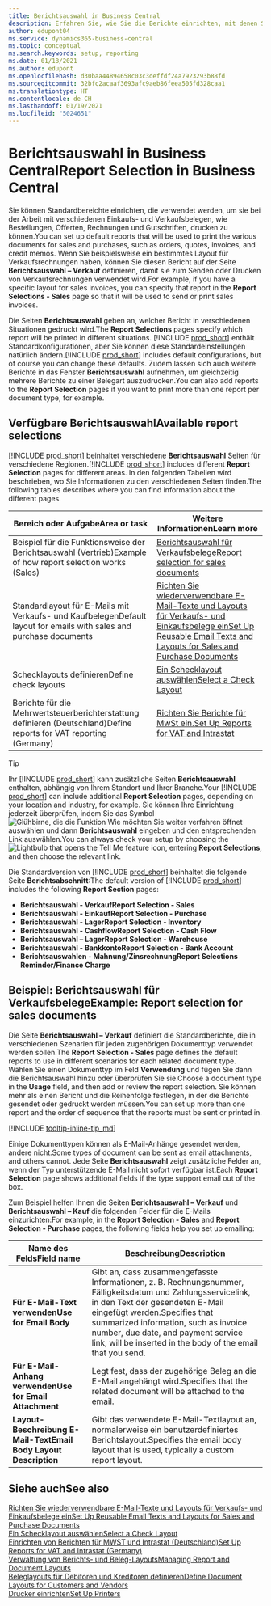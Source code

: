 ```yaml
---
title: Berichtsauswahl in Business Central
description: Erfahren Sie, wie Sie die Berichte einrichten, mit denen Sie verschiedene Arten von Belegen in Business Central drucken.
author: edupont04
ms.service: dynamics365-business-central
ms.topic: conceptual
ms.search.keywords: setup, reporting
ms.date: 01/18/2021
ms.author: edupont
ms.openlocfilehash: d30baa44894658c03c3deffdf24a7923293b88fd
ms.sourcegitcommit: 32bfc2acaaf3693afc9aeb86feea505fd328caa1
ms.translationtype: HT
ms.contentlocale: de-CH
ms.lasthandoff: 01/19/2021
ms.locfileid: "5024651"
---
```

# <a name="report-selection-in-business-central"></a><span data-ttu-id="77c49-103">Berichtsauswahl in Business Central</span><span class="sxs-lookup"><span data-stu-id="77c49-103">Report Selection in Business Central</span></span>

<span data-ttu-id="77c49-104">Sie können Standardbereichte einrichten, die verwendet werden, um sie bei der Arbeit mit verschiedenen Einkaufs- und Verkaufsbelegen, wie Bestellungen, Offerten, Rechnungen und Gutschriften, drucken zu können.</span><span class="sxs-lookup"><span data-stu-id="77c49-104">You can set up default reports that will be used to print the various documents for sales and purchases, such as orders, quotes, invoices, and credit memos.</span></span> <span data-ttu-id="77c49-105">Wenn Sie beispielsweise ein bestimmtes Layout für Verkaufsrechnungen haben, können Sie diesen Bericht auf der Seite **Berichtsauswahl – Verkauf** definieren, damit sie zum Senden oder Drucken von Verkaufsrechnungen verwendet wird.</span><span class="sxs-lookup"><span data-stu-id="77c49-105">For example, if you have a specific layout for sales invoices, you can specify that report in the **Report Selections - Sales** page so that it will be used to send or print sales invoices.</span></span>  

<span data-ttu-id="77c49-106">Die Seiten **Berichtsauswahl** geben an, welcher Bericht in verschiedenen Situationen gedruckt wird.</span><span class="sxs-lookup"><span data-stu-id="77c49-106">The **Report Selections** pages specify which report will be printed in different situations.</span></span> <span data-ttu-id="77c49-107">[!INCLUDE [prod_short](includes/prod_short.md)] enthält Standardkonfigurationen, aber Sie können diese Standardeinstellungen natürlich ändern.</span><span class="sxs-lookup"><span data-stu-id="77c49-107">[!INCLUDE [prod_short](includes/prod_short.md)] includes default configurations, but of course you can change these defaults.</span></span> <span data-ttu-id="77c49-108">Zudem lassen sich auch weitere Berichte in das Fenster **Berichtsauswahl** aufnehmen, um gleichzeitig mehrere Berichte zu einer Belegart auszudrucken.</span><span class="sxs-lookup"><span data-stu-id="77c49-108">You can also add reports to the **Report Selection** pages if you want to print more than one report per document type, for example.</span></span>  

## <a name="available-report-selections"></a><span data-ttu-id="77c49-109">Verfügbare Berichtsauswahl</span><span class="sxs-lookup"><span data-stu-id="77c49-109">Available report selections</span></span>

<span data-ttu-id="77c49-110">[!INCLUDE [prod_short](includes/prod_short.md)] beinhaltet verschiedene **Berichtsauswahl** Seiten für verschiedene Regionen.</span><span class="sxs-lookup"><span data-stu-id="77c49-110">[!INCLUDE [prod_short](includes/prod_short.md)] includes different **Report Selection** pages for different areas.</span></span> <span data-ttu-id="77c49-111">In den folgenden Tabellen wird beschrieben, wo Sie Informationen zu den verschiedenen Seiten finden.</span><span class="sxs-lookup"><span data-stu-id="77c49-111">The following tables describes where you can find information about the different pages.</span></span>  

|<span data-ttu-id="77c49-112">Bereich oder Aufgabe</span><span class="sxs-lookup"><span data-stu-id="77c49-112">Area or task</span></span>  |<span data-ttu-id="77c49-113">Weitere Informationen</span><span class="sxs-lookup"><span data-stu-id="77c49-113">Learn more</span></span>|
|--------------|----------|
|<span data-ttu-id="77c49-114">Beispiel für die Funktionsweise der Berichtsauswahl (Vertrieb)</span><span class="sxs-lookup"><span data-stu-id="77c49-114">Example of how report selection works (Sales)</span></span>|[<span data-ttu-id="77c49-115">Berichtsauswahl für Verkaufsbelege</span><span class="sxs-lookup"><span data-stu-id="77c49-115">Report selection for sales documents</span></span>](#example-report-selection-for-sales-documents)|
|<span data-ttu-id="77c49-116">Standardlayout für E-Mails mit Verkaufs- und Kaufbelegen</span><span class="sxs-lookup"><span data-stu-id="77c49-116">Default layout for emails with sales and purchase documents</span></span>  |[<span data-ttu-id="77c49-117">Richten Sie wiederverwendbare E-Mail-Texte und Layouts für Verkaufs- und Einkaufsbelege ein</span><span class="sxs-lookup"><span data-stu-id="77c49-117">Set Up Reusable Email Texts and Layouts for Sales and Purchase Documents</span></span>](admin-how-setup-email.md#set-up-reusable-email-texts-and-layouts-for-sales-and-purchase-documents) |
|<span data-ttu-id="77c49-118">Schecklayouts definieren</span><span class="sxs-lookup"><span data-stu-id="77c49-118">Define check layouts</span></span>     |[<span data-ttu-id="77c49-119">Ein Schecklayout auswählen</span><span class="sxs-lookup"><span data-stu-id="77c49-119">Select a Check Layout</span></span>](finance-how-define-check-layouts.md) |
|<span data-ttu-id="77c49-120">Berichte für die Mehrwertsteuerberichterstattung definieren (Deutschland)</span><span class="sxs-lookup"><span data-stu-id="77c49-120">Define reports for VAT reporting (Germany)</span></span>|[<span data-ttu-id="77c49-121">Richten Sie Berichte für MwSt ein.</span><span class="sxs-lookup"><span data-stu-id="77c49-121">Set Up Reports for VAT and Intrastat</span></span>](LocalFunctionality/Germany/how-to-set-up-reports-for-vat-and-intrastat.md) |

> [!TIP]
> <span data-ttu-id="77c49-122">Ihr [!INCLUDE [prod_short](includes/prod_short.md)] kann zusätzliche Seiten **Berichtsauswahl** enthalten, abhängig von Ihrem Standort und Ihrer Branche.</span><span class="sxs-lookup"><span data-stu-id="77c49-122">Your [!INCLUDE [prod_short](includes/prod_short.md)] can include additional **Report Selection** pages, depending on your location and industry, for example.</span></span> <span data-ttu-id="77c49-123">Sie können Ihre Einrichtung jederzeit überprüfen, indem Sie das Symbol ![Glühbirne, die die Funktion Wie möchten Sie weiter verfahren öffnet](media/ui-search/search_small.png "Tell me-Funktion") auswählen und dann **Berichtsauswahl** eingeben und den entsprechenden Link auswählen.</span><span class="sxs-lookup"><span data-stu-id="77c49-123">You can always check your setup by choosing the ![Lightbulb that opens the Tell Me feature](media/ui-search/search_small.png "Tell me what you want to do") icon, entering **Report Selections**, and then choose the relevant link.</span></span>

<span data-ttu-id="77c49-124">Die Standardversion von [!INCLUDE [prod_short](includes/prod_short.md)] beinhaltet die folgende Seite **Berichtsabschnitt**:</span><span class="sxs-lookup"><span data-stu-id="77c49-124">The default version of [!INCLUDE [prod_short](includes/prod_short.md)] includes the following **Report Section** pages:</span></span>

* <span data-ttu-id="77c49-125">**Berichtsauswahl - Verkauf**</span><span class="sxs-lookup"><span data-stu-id="77c49-125">**Report Selection - Sales**</span></span>  
* <span data-ttu-id="77c49-126">**Berichtsauswahl - Einkauf**</span><span class="sxs-lookup"><span data-stu-id="77c49-126">**Report Selection - Purchase**</span></span>  
* <span data-ttu-id="77c49-127">**Berichtsauswahl - Lager**</span><span class="sxs-lookup"><span data-stu-id="77c49-127">**Report Selection - Inventory**</span></span>  
* <span data-ttu-id="77c49-128">**Berichtsauswahl - Cashflow**</span><span class="sxs-lookup"><span data-stu-id="77c49-128">**Report Selection - Cash Flow**</span></span>  
* <span data-ttu-id="77c49-129">**Berichtsauswahl – Lager**</span><span class="sxs-lookup"><span data-stu-id="77c49-129">**Report Selection - Warehouse**</span></span>  
* <span data-ttu-id="77c49-130">**Berichtsauswahl - Bankkonto**</span><span class="sxs-lookup"><span data-stu-id="77c49-130">**Report Selection - Bank Account**</span></span>  
* <span data-ttu-id="77c49-131">**Berichtsauswahlen - Mahnung/Zinsrechnung**</span><span class="sxs-lookup"><span data-stu-id="77c49-131">**Report Selections Reminder/Finance Charge**</span></span>  

## <a name="example-report-selection-for-sales-documents"></a><span data-ttu-id="77c49-132">Beispiel: Berichtsauswahl für Verkaufsbelege</span><span class="sxs-lookup"><span data-stu-id="77c49-132">Example: Report selection for sales documents</span></span>

<span data-ttu-id="77c49-133">Die Seite **Berichtsauswahl – Verkauf** definiert die Standardberichte, die in verschiedenen Szenarien für jeden zugehörigen Dokumenttyp verwendet werden sollen.</span><span class="sxs-lookup"><span data-stu-id="77c49-133">The **Report Selection - Sales** page defines the default reports to use in different scenarios for each related document type.</span></span> <span data-ttu-id="77c49-134">Wählen Sie einen Dokumenttyp im Feld **Verwendung** und fügen Sie dann die Berichtsauswahl hinzu oder überprüfen Sie sie.</span><span class="sxs-lookup"><span data-stu-id="77c49-134">Choose a document type in the **Usage** field, and then add or review the report selection.</span></span> <span data-ttu-id="77c49-135">Sie können mehr als einen Bericht und die Reihenfolge festlegen, in der die Berichte gesendet oder gedruckt werden müssen.</span><span class="sxs-lookup"><span data-stu-id="77c49-135">You can set up more than one report and the order of sequence that the reports must be sent or printed in.</span></span>  

[!INCLUDE [tooltip-inline-tip_md](includes/tooltip-inline-tip_md.md)]

<span data-ttu-id="77c49-136">Einige Dokumenttypen können als E-Mail-Anhänge gesendet werden, andere nicht.</span><span class="sxs-lookup"><span data-stu-id="77c49-136">Some types of document can be sent as email attachments, and others cannot.</span></span> <span data-ttu-id="77c49-137">Jede Seite **Berichtsauswahl** zeigt zusätzliche Felder an, wenn der Typ unterstützende E-Mail nicht sofort verfügbar ist.</span><span class="sxs-lookup"><span data-stu-id="77c49-137">Each **Report Selection** page shows additional fields if the type support email out of the box.</span></span>  

<span data-ttu-id="77c49-138">Zum Beispiel helfen Ihnen die Seiten **Berichtsauswahl – Verkauf** und **Berichtsauswahl – Kauf** die folgenden Felder für die E-Mails einzurichten:</span><span class="sxs-lookup"><span data-stu-id="77c49-138">For example, in the **Report Selection - Sales** and **Report Selection - Purchase** pages, the following fields help you set up emailing:</span></span>

|<span data-ttu-id="77c49-139">Name des Felds</span><span class="sxs-lookup"><span data-stu-id="77c49-139">Field name</span></span> |<span data-ttu-id="77c49-140">Beschreibung</span><span class="sxs-lookup"><span data-stu-id="77c49-140">Description</span></span>  |
|-----------|-------------|
|<span data-ttu-id="77c49-141">**Für E-Mail-Text verwenden**</span><span class="sxs-lookup"><span data-stu-id="77c49-141">**Use for Email Body**</span></span>| <span data-ttu-id="77c49-142">Gibt an, dass zusammengefasste Informationen, z. B. Rechnungsnummer, Fälligkeitsdatum und Zahlungsservicelink, in den Text der gesendeten E-Mail eingefügt werden.</span><span class="sxs-lookup"><span data-stu-id="77c49-142">Specifies that summarized information, such as invoice number, due date, and payment service link, will be inserted in the body of the email that you send.</span></span>        |
|<span data-ttu-id="77c49-143">**Für E-Mail-Anhang verwenden**</span><span class="sxs-lookup"><span data-stu-id="77c49-143">**Use for Email Attachment**</span></span>| <span data-ttu-id="77c49-144">Legt fest, dass der zugehörige Beleg an die E-Mail angehängt wird.</span><span class="sxs-lookup"><span data-stu-id="77c49-144">Specifies that the related document will be attached to the email.</span></span>|
|<span data-ttu-id="77c49-145">**Layout-Beschreibung E-Mail-Text**</span><span class="sxs-lookup"><span data-stu-id="77c49-145">**Email Body Layout Description**</span></span>|<span data-ttu-id="77c49-146">Gibt das verwendete E-Mail-Textlayout an, normalerweise ein benutzerdefiniertes Berichtslayout.</span><span class="sxs-lookup"><span data-stu-id="77c49-146">Specifies the email body layout that is used, typically a custom report layout.</span></span> |

## <a name="see-also"></a><span data-ttu-id="77c49-147">Siehe auch</span><span class="sxs-lookup"><span data-stu-id="77c49-147">See also</span></span>

[<span data-ttu-id="77c49-148">Richten Sie wiederverwendbare E-Mail-Texte und Layouts für Verkaufs- und Einkaufsbelege ein</span><span class="sxs-lookup"><span data-stu-id="77c49-148">Set Up Reusable Email Texts and Layouts for Sales and Purchase Documents</span></span>](admin-how-setup-email.md#set-up-reusable-email-texts-and-layouts-for-sales-and-purchase-documents)  
[<span data-ttu-id="77c49-149">Ein Schecklayout auswählen</span><span class="sxs-lookup"><span data-stu-id="77c49-149">Select a Check Layout</span></span>](finance-how-define-check-layouts.md)  
[<span data-ttu-id="77c49-150">Einrichten von Berichten für MWST und Intrastat (Deutschland)</span><span class="sxs-lookup"><span data-stu-id="77c49-150">Set Up Reports for VAT and Intrastat (Germany)</span></span>](LocalFunctionality/Germany/how-to-set-up-reports-for-vat-and-intrastat.md)  
[<span data-ttu-id="77c49-151">Verwaltung von Berichts- und Beleg-Layouts</span><span class="sxs-lookup"><span data-stu-id="77c49-151">Managing Report and Document Layouts</span></span>](ui-manage-report-layouts.md)  
[<span data-ttu-id="77c49-152">Beleglayouts für Debitoren und Kreditoren definieren</span><span class="sxs-lookup"><span data-stu-id="77c49-152">Define Document Layouts for Customers and Vendors</span></span>](ui-define-customer-vendor-document-layouts.md)  
[<span data-ttu-id="77c49-153">Drucker einrichten</span><span class="sxs-lookup"><span data-stu-id="77c49-153">Set Up Printers</span></span>](ui-specify-printer-selection-reports.md)  
